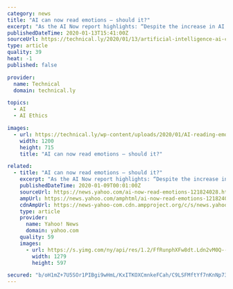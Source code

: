 ```yaml
---
category: news
title: "AI can now read emotions — should it?"
excerpt: "As the AI Now report highlights: “Despite the increase in AI ethics content … ethical principles and statements rarely focus on how AI ethics can be implemented and whether they’re effective.” It notes that such AI ethics statements largely ignore questions of how, where, and who will put such guidelines into operation. In reality ..."
publishedDateTime: 2020-01-13T15:41:00Z
sourceUrl: https://technical.ly/2020/01/13/artificial-intelligence-ai-can-now-read-emotions-should-it-ethics-machine-learning-hiring/
type: article
quality: 39
heat: -1
published: false

provider:
  name: Technical
  domain: technical.ly

topics:
  - AI
  - AI Ethics

images:
  - url: https://technical.ly/wp-content/uploads/2020/01/AI-reading-emotions-Flickr-Conversation.jpg
    width: 1200
    height: 715
    title: "AI can now read emotions — should it?"

related:
  - title: "AI can now read emotions – should it?"
    excerpt: "As the AI Now report highlights: “Despite the increase in AI ethics content … ethical principles and statements rarely focus on how AI ethics can be implemented and whether they’re effective.” It notes that such AI ethics statements largely ignore questions of how, where, and who will put such guidelines into operation. In reality ..."
    publishedDateTime: 2020-01-09T00:01:00Z
    sourceUrl: https://news.yahoo.com/ai-now-read-emotions-121824028.html
    ampUrl: https://news.yahoo.com/amphtml/ai-now-read-emotions-121824028.html
    cdnAmpUrl: https://news-yahoo-com.cdn.ampproject.org/c/s/news.yahoo.com/amphtml/ai-now-read-emotions-121824028.html
    type: article
    provider:
      name: Yahoo! News
      domain: yahoo.com
    quality: 59
    images:
      - url: https://s.yimg.com/ny/api/res/1.2/FfRunphXFw8dt.Ldn2vM0Q--/YXBwaWQ9aGlnaGxhbmRlcjt3PTEyODA7aD01OTcuMzMzMzMzMzMzMzMzNA--/https://s.yimg.com/uu/api/res/1.2/oU_vixkIidl4bkHaNF2BVQ--~B/aD02NzI7dz0xNDQwO3NtPTE7YXBwaWQ9eXRhY2h5b24-/https://media.zenfs.com/en/the_conversation_us_articles_815/2b2e957d7f31f179cc10b7defe476307
        width: 1279
        height: 597

secured: "b/oH1mZ+7U5SOr1PIBgi9wHmL/KxITKOXCmnkeFCah/C9LSFMftYf7nKnNp73YGRMtK4ZzubBgMwVMUf8D8ev0C7zgJuep/l/5hd0Rs9mkj3+mgS99yt7IJNhGZfC2VgzSFmTbXgAaJ6TsboebrPSbE5XQecBrL4RJt3aDeepMhKGz6qObS8UhNS1ThR9S4s2CDV44ZN9doQoV/q3xeB79QWN4DyXZkjWoqBkkeDHwliE4vD8gtgjqqqCHSHqzDZz+DxjrHS0dyoal6P0raGoiYM0c9lxeF2CtMEgIx90l9TyuyYdp3v+lJzQvo7I/R4Ry3dUAq33A8iZAi3+BjVMiZsBV3pWLlNj/6NMA3T6LHk6ymvzCpk5qAIPAu4yqAe3eGeYnSNzSt/N5kXw1BhiIMuJvLC8Ypj8IEmvnqQfVhePG6iGpDHF76ywaxKpp0kxa/BpYLKZcMDq7IHQzZxHw==;efExBSuxl65sMwF3vm0fkA=="
---
```


